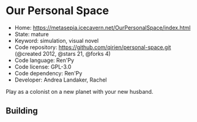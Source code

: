 # Our Personal Space

- Home: https://metasepia.icecavern.net/OurPersonalSpace/index.html
- State: mature
- Keyword: simulation, visual novel
- Code repository: https://github.com/qirien/personal-space.git (@created 2012, @stars 21, @forks 4)
- Code language: Ren'Py
- Code license: GPL-3.0
- Code dependency: Ren'Py
- Developer: Andrea Landaker, Rachel

Play as a colonist on a new planet with your new husband.

## Building
